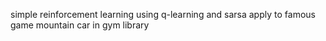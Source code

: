 simple reinforcement learning using q-learning and sarsa 
apply to famous game mountain car in gym library
